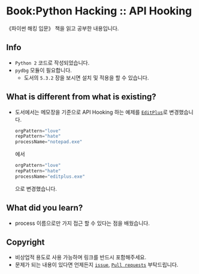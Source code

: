 # Book:Python Hacking :: API Hooking
《파이썬 해킹 입문》 책을 읽고 공부한 내용입니다. 

## Info

- `Python 2` 코드로 작성되었습니다.
- `pydbg` 모듈이 필요합니다.
  - 도서의 `5.3.2` 장을 보시면 설치 및 적용을 할 수 있습니다.

## What is different from what is existing?

- 도서에서는 메모장을 기준으로 API Hooking 하는 예제를 [`EditPlus`](https://www.editplus.com/kr/)로 변경했습니다.

    ```python
    orgPattern="love"
    repPattern="hate"
    processName="notepad.exe"
    ```
    에서
    ```python
    orgPattern="love"
    repPattern="hate"
    processName="editplus.exe"
    ```
    으로 변경했습니다.

## What did you learn?

- process 이름으로만 가지 접근 할 수 있다는 점을 배웠습니다.

## Copyright

- 비상업적 용도로 사용 가능하며 링크를 반드시 포함해주세요.
- 문제가 되는 내용이 있다면 언제든지 [`issue`](https://github.com/Sotaneum/Python-Hacking/issues/new), [`Pull requests`](https://github.com/Sotaneum/Python-Hacking/compare) 부탁드립니다.
